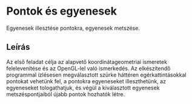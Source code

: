 # Pontok és egyenesek
Egyenesek illesztése pontokra, egyenesek metszése.

## Leírás
Az első feladat célja az alapvető koordinátageometriai ismeretek felelevenítése és az OpenGL-lel való ismerkedés. Az elkészítendő programmal ízlésesen megválasztott szürke háttéren egérkattintásokkal pontokat vehetünk fel, a pontokra egyeneseket illeszthetünk, az egyeneseket tologathatjuk, és végül a kiválasztott egyenesek metszéspontjaiból újabb pontok hozhatók létre.
